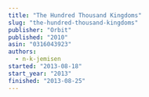 ```yaml
---
title: "The Hundred Thousand Kingdoms"
slug: "the-hundred-thousand-kingdoms"
publisher: "Orbit"
published: "2010"
asin: "0316043923"
authors: 
  - n-k-jemisen
started: "2013-08-18"
start_year: "2013"
finished: "2013-08-25"
---
```

